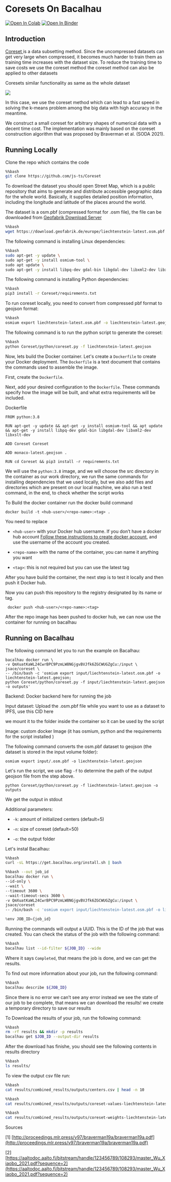 # Coresets On Bacalhau 


[![Open In Colab](https://colab.research.google.com/assets/colab-badge.svg)](https://colab.research.google.com/github/bacalhau-project/examples/blob/main/Coreset/BIDS/index.ipynb)
[![Open In Binder](https://mybinder.org/badge.svg)](https://mybinder.org/v2/gh/bacalhau-project/examples/HEAD?labpath=miscellaneous/Coreset/index.ipynb)

## **Introduction**

[Coreset ](https://arxiv.org/abs/2011.09384)is a data subsetting method. Since the uncompressed datasets can get very large when compressed, it becomes much harder to train them as training time increases with the dataset size. To reduce the training time to save costs we use the coreset method the coreset method can also be applied to other datasets

Coresets similar functionality as same as the whole dataset

![](https://i.imgur.com/AQDLMXn.png)

In this case, we use the coreset method which can lead to a fast speed in solving the k-means problem among the big data with high accuracy in the meantime.

We construct a small coreset for arbitrary shapes of numerical data with a decent time cost. The implementation was mainly based on the coreset construction algorithm that was proposed by Braverman et al. (SODA 2021).


## **Running Locally**

Clone the repo which contains the code



```bash
%%bash
git clone https://github.com/js-ts/Coreset
```


To download the dataset you should open Street Map, which is a public repository that aims to generate and distribute accessible geographic data for the whole world. Basically, it supplies detailed position information, including the longitude and latitude of the places around the world. 

 The dataset is a osm.pbf (compressed format for .osm file), the file can be downloaded from [Geofabrik Download Server](https://download.geofabrik.de/) 



```bash
%%bash
wget https://download.geofabrik.de/europe/liechtenstein-latest.osm.pbf -o liechtenstein-latest.osm.pbf
```


The following command is installing Linux dependencies:



```bash
%%bash
sudo apt-get -y update \
sudo apt-get -y install osmium-tool \
sudo apt update \
sudo apt-get -y install libpq-dev gdal-bin libgdal-dev libxml2-dev libxslt-dev
```

The following command is installing Python dependencies:



```bash
%%bash
pip3 install -r Coreset/requirements.txt
```

To run coreset locally, you need to convert from compressed pbf format to geojson format:


```bash
%%bash
osmium export liechtenstein-latest.osm.pbf -o liechtenstein-latest.geojson
```

The following command is to run the python script to generate the coreset:


```bash
%%bash
python Coreset/python/coreset.py -f liechtenstein-latest.geojson
```

Now, lets build the Docker container. Let's create a  `Dockerfile` to create your Docker deployment. The `Dockerfile` is a text document that contains the commands used to assemble the image.

First, create the `Dockerfile`.

Next, add your desired configuration to the `Dockerfile`. These commands specify how the image will be built, and what extra requirements will be included.

Dockerfile


```
FROM python:3.8

RUN apt-get -y update && apt-get -y install osmium-tool && apt update && apt-get -y install libpq-dev gdal-bin libgdal-dev libxml2-dev libxslt-dev

ADD Coreset Coreset

ADD monaco-latest.geojson .

RUN cd Coreset && pip3 install -r requirements.txt
```


We will use the `python:3.8` image, and we will choose the src directory in the container as our work directory, we run the same commands for installing dependencies that we used locally, but we also add files and directories which are present on our local machine, we also run a test command, in the end, to check whether the script works

To Build the docker container run the docker build command


```
docker build -t <hub-user>/<repo-name>:<tag> .
```


You need to replace

* `<hub-user>` with your Docker hub username. If you don’t have a docker hub account [Follow these instructions to create docker account](https://docs.docker.com/docker-id/), and use the username of the account you created.

* `<repo-name>` with the name of the container, you can name it anything you want

* `<tag>`: this is not required but you can use the latest tag

After you have build the container, the next step is to test it locally and then push it Docker hub.

Now you can push this repository to the registry designated by its name or tag.


```
 docker push <hub-user>/<repo-name>:<tag>
```


After the repo image has been pushed to docker hub, we can now use the container for running on bacalhau


## Running on Bacalhau

The following command let you to run the example on Bacalhau:

```
bacalhau docker run \
-v QmXuatKaWL24CwrBPC9PzmLW8NGjgvBVJfk6ZGCWUGZgCu:/input \
jsace/coreset \
-- /bin/bash -c 'osmium export input/liechtenstein-latest.osm.pbf -o liechtenstein-latest.geojson;
python Coreset/python/coreset.py -f input/liechtenstein-latest.geojson -o outputs'
```


Backend: Docker backend here for running the job

Input dataset: Upload the .osm.pbf file while you want to use as a dataset to IPFS, use this CID here 

we mount it to the folder inside the container so it can be used by the script

Image: custom docker Image (it has osmium, python and the requirements for the script installed )

The following command converts the osm.pbf dataset to geojson (the dataset is stored in the input volume folder):

```
osmium export input/.osm.pbf -o liechtenstein-latest.geojson
```

Let's run the script, we use flag `-f` to determine the path of the output geojson file from the step above.

```
python Coreset/python/coreset.py -f liechtenstein-latest.geojson -o outputs
```


We get the output in stdout

Additional parameters: 
* `-k`: amount of initialized centers (default=5)

* `-n`: size of coreset (default=50)

* `-o`: the output folder

Let's instal Bacalhau:


```bash
%%bash
curl -sL https://get.bacalhau.org/install.sh | bash
```


```bash
%%bash --out job_id
bacalhau docker run \
--id-only \
--wait \
--timeout 3600 \
--wait-timeout-secs 3600 \
-v QmXuatKaWL24CwrBPC9PzmLW8NGjgvBVJfk6ZGCWUGZgCu:/input \
jsace/coreset
-- /bin/bash -c 'osmium export input/liechtenstein-latest.osm.pbf -o liechtenstein-latest.geojson; python Coreset/python/coreset.py -f liechtenstein-latest.geojson -o outputs'
```


```python
%env JOB_ID={job_id}
```


Running the commands will output a UUID. This is the ID of the job that was created. You can check the status of the job with the following command:



```bash
%%bash
bacalhau list --id-filter ${JOB_ID} --wide
```


Where it says `Completed`, that means the job is done, and we can get the results.

To find out more information about your job, run the following command:


```bash
%%bash
bacalhau describe ${JOB_ID}
```

Since there is no error we can’t see any error instead we see the state of our job to be complete, that means 
we can download the results!
we create a temporary directory to save our results

To Download the results of your job, run the following command:


```bash
%%bash
rm -rf results && mkdir -p results
bacalhau get $JOB_ID --output-dir results
```

After the download has finishe, you should see the following contents in results directory


```bash
%%bash
ls results/
```

To view the output csv file run:


```bash
%%bash
cat results/combined_results/outputs/centers.csv | head -n 10
```


```bash
%%bash
cat results/combined_results/outputs/coreset-values-liechtenstein-latest.csv | head -n 10
```


```bash
%%bash
cat results/combined_results/outputs/coreset-weights-liechtenstein-latest.csv | head -n 10
```


Sources

[1] [http://proceedings.mlr.press/v97/braverman19a/braverman19a.pdf](http://proceedings.mlr.press/v97/braverman19a/braverman19a.pdf)

[2][https://aaltodoc.aalto.fi/bitstream/handle/123456789/108293/master_Wu_Xiaobo_2021.pdf?sequence=2](https://aaltodoc.aalto.fi/bitstream/handle/123456789/108293/master_Wu_Xiaobo_2021.pdf?sequence=2)

